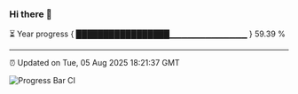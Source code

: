 ### Hi there 👋

⏳ Year progress { █████████████████▁▁▁▁▁▁▁▁▁▁▁▁▁ } 59.39 %

---

⏰ Updated on Tue, 05 Aug 2025 18:21:37 GMT

![Progress Bar CI](https://github.com/code-lakshay/GitHub-Actions-Demo/workflows/Progress%20Bar%20CI/badge.svg)
